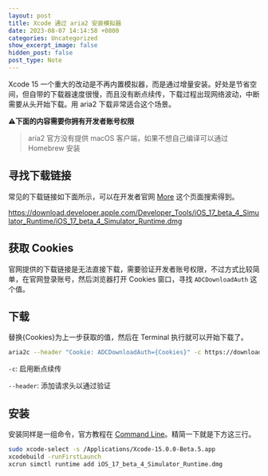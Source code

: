 ```yaml
---
layout: post
title: Xcode 通过 aria2 安装模拟器
date: 2023-08-07 14:14:58 +0800
categories: Uncategorized
show_excerpt_image: false
hidden_post: false
post_type: Note
---
```


Xcode 15 一个重大的改动是不再内置模拟器，而是通过增量安装。好处是节省空间，但自带的下载器速度很慢，而且没有断点续传，下载过程出现网络波动，中断需要从头开始下载。用 aria2 下载非常适合这个场景。

**⚠️下面的内容需要你拥有开发者账号权限**

> aria2 官方没有提供 macOS 客户端，如果不想自己编译可以通过 Homebrew 安装

## 寻找下载链接

常见的下载链接如下面所示，可以在开发者官网 [More](https://developer.apple.com/download/all/?q=visionos) 这个页面搜索得到。

https://download.developer.apple.com/Developer_Tools/iOS_17_beta_4_Simulator_Runtime/iOS_17_beta_4_Simulator_Runtime.dmg

## 获取 Cookies

官网提供的下载链接是无法直接下载，需要验证开发者账号权限，不过方式比较简单，在官网登录账号，然后浏览器打开 Cookies 窗口，寻找 `ADCDownloadAuth` 这个值。

## 下载

替换{Cookies}为上一步获取的值，然后在 Terminal 执行就可以开始下载了。

```bash
aria2c --header "Cookie: ADCDownloadAuth={Cookies}" -c https://download.developer.apple.com/Developer_Tools/visionOS_1_beta_2_Simulator_Runtime/visionOS_1_beta_2_Simulator_Runtime.dmg
```

`-c`: 启用断点续传

`--header`: 添加请求头以通过验证

## 安装

安装同样是一组命令，官方教程在 [Command Line](https://developer.apple.com/documentation/xcode/installing-additional-simulator-runtimes#Install-and-manage-Simulator-runtimes-from-the-command-line)。精简一下就是下方这三行。

```bash
sudo xcode-select -s /Applications/Xcode-15.0.0-Beta.5.app
xcodebuild -runFirstLaunch
xcrun simctl runtime add iOS_17_beta_4_Simulator_Runtime.dmg
```